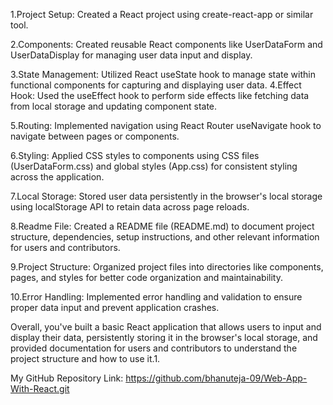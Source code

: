 1.Project Setup: Created a React project using create-react-app or similar tool.

2.Components: Created reusable React components like UserDataForm and UserDataDisplay for managing user data input and display.

3.State Management: Utilized React useState hook to manage state within functional components for capturing and displaying user data.
4.Effect Hook: Used the useEffect hook to perform side effects like fetching data from local storage and updating component state.

5.Routing: Implemented navigation using React Router useNavigate hook to navigate between pages or components.

6.Styling: Applied CSS styles to components using CSS files (UserDataForm.css) and global styles (App.css) for consistent styling across the application.

7.Local Storage: Stored user data persistently in the browser's local storage using localStorage API to retain data across page reloads.

8.Readme File: Created a README file (README.md) to document project structure, dependencies, setup instructions, and other relevant information for users and contributors.

9.Project Structure: Organized project files into directories like components, pages, and styles for better code organization and maintainability.

10.Error Handling: Implemented error handling and validation to ensure proper data input and prevent application crashes.

Overall, you've built a basic React application that allows users to input and display their data, persistently storing it in the browser's local storage, and provided documentation for users and contributors to understand the project structure and how to use it.1.

My GitHub Repository Link: https://github.com/bhanuteja-09/Web-App-With-React.git


